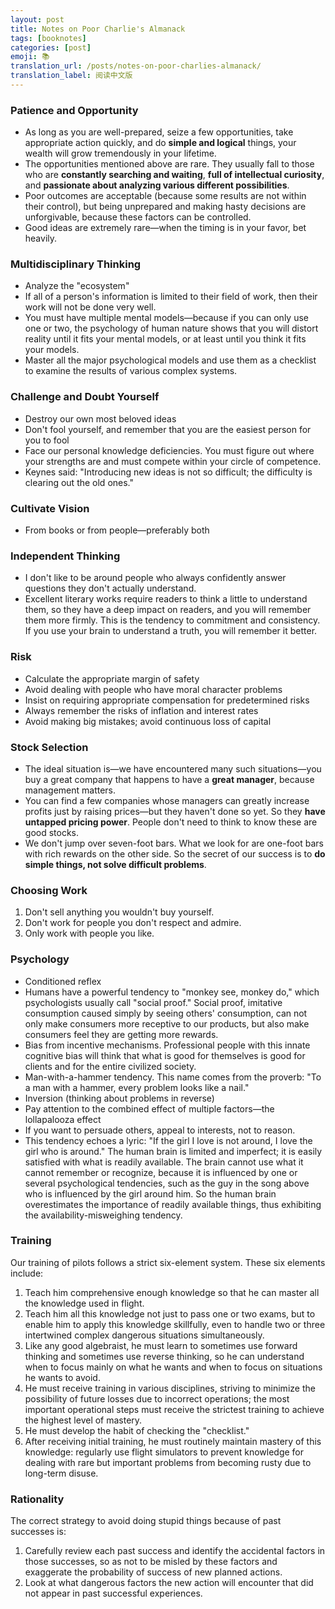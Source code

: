 ```yaml
---
layout: post
title: Notes on Poor Charlie's Almanack
tags: [booknotes]
categories: [post]
emoji: 📚
translation_url: /posts/notes-on-poor-charlies-almanack/
translation_label: 阅读中文版
---
```


### Patience and Opportunity
* As long as you are well-prepared, seize a few opportunities, take appropriate action quickly, and do **simple and logical** things, your wealth will grow tremendously in your lifetime.
* The opportunities mentioned above are rare. They usually fall to those who are **constantly searching and waiting**, **full of intellectual curiosity**, and **passionate about analyzing various different possibilities**.
* Poor outcomes are acceptable (because some results are not within their control), but being unprepared and making hasty decisions are unforgivable, because these factors can be controlled.
* Good ideas are extremely rare—when the timing is in your favor, bet heavily.

### Multidisciplinary Thinking
* Analyze the "ecosystem"
* If all of a person's information is limited to their field of work, then their work will not be done very well.
* You must have multiple mental models—because if you can only use one or two, the psychology of human nature shows that you will distort reality until it fits your mental models, or at least until you think it fits your models.
* Master all the major psychological models and use them as a checklist to examine the results of various complex systems.

### Challenge and Doubt Yourself
* Destroy our own most beloved ideas
* Don't fool yourself, and remember that you are the easiest person for you to fool
* Face our personal knowledge deficiencies. You must figure out where your strengths are and must compete within your circle of competence.
* Keynes said: "Introducing new ideas is not so difficult; the difficulty is clearing out the old ones."

### Cultivate Vision
* From books or from people—preferably both

### Independent Thinking
* I don't like to be around people who always confidently answer questions they don't actually understand.
* Excellent literary works require readers to think a little to understand them, so they have a deep impact on readers, and you will remember them more firmly. This is the tendency to commitment and consistency. If you use your brain to understand a truth, you will remember it better.

### Risk
* Calculate the appropriate margin of safety
* Avoid dealing with people who have moral character problems
* Insist on requiring appropriate compensation for predetermined risks
* Always remember the risks of inflation and interest rates
* Avoid making big mistakes; avoid continuous loss of capital

### Stock Selection
* The ideal situation is—we have encountered many such situations—you buy a great company that happens to have a **great manager**, because management matters.
* You can find a few companies whose managers can greatly increase profits just by raising prices—but they haven't done so yet. So they **have untapped pricing power**. People don't need to think to know these are good stocks.
* We don't jump over seven-foot bars. What we look for are one-foot bars with rich rewards on the other side. So the secret of our success is to **do simple things, not solve difficult problems**.

### Choosing Work
1. Don't sell anything you wouldn't buy yourself.
2. Don't work for people you don't respect and admire.
3. Only work with people you like.

### Psychology
* Conditioned reflex
* Humans have a powerful tendency to "monkey see, monkey do," which psychologists usually call "social proof." Social proof, imitative consumption caused simply by seeing others' consumption, can not only make consumers more receptive to our products, but also make consumers feel they are getting more rewards.
* Bias from incentive mechanisms. Professional people with this innate cognitive bias will think that what is good for themselves is good for clients and for the entire civilized society.
* Man-with-a-hammer tendency. This name comes from the proverb: "To a man with a hammer, every problem looks like a nail."
* Inversion (thinking about problems in reverse)
* Pay attention to the combined effect of multiple factors—the lollapalooza effect
* If you want to persuade others, appeal to interests, not to reason.
* This tendency echoes a lyric: "If the girl I love is not around, I love the girl who is around." The human brain is limited and imperfect; it is easily satisfied with what is readily available. The brain cannot use what it cannot remember or recognize, because it is influenced by one or several psychological tendencies, such as the guy in the song above who is influenced by the girl around him. So the human brain overestimates the importance of readily available things, thus exhibiting the availability-misweighing tendency.

### Training
Our training of pilots follows a strict six-element system. These six elements include:
1. Teach him comprehensive enough knowledge so that he can master all the knowledge used in flight.
2. Teach him all this knowledge not just to pass one or two exams, but to enable him to apply this knowledge skillfully, even to handle two or three intertwined complex dangerous situations simultaneously.
3. Like any good algebraist, he must learn to sometimes use forward thinking and sometimes use reverse thinking, so he can understand when to focus mainly on what he wants and when to focus on situations he wants to avoid.
4. He must receive training in various disciplines, striving to minimize the possibility of future losses due to incorrect operations; the most important operational steps must receive the strictest training to achieve the highest level of mastery.
5. He must develop the habit of checking the "checklist."
6. After receiving initial training, he must routinely maintain mastery of this knowledge: regularly use flight simulators to prevent knowledge for dealing with rare but important problems from becoming rusty due to long-term disuse.

### Rationality
The correct strategy to avoid doing stupid things because of past successes is:
1. Carefully review each past success and identify the accidental factors in those successes, so as not to be misled by these factors and exaggerate the probability of success of new planned actions.
2. Look at what dangerous factors the new action will encounter that did not appear in past successful experiences.
